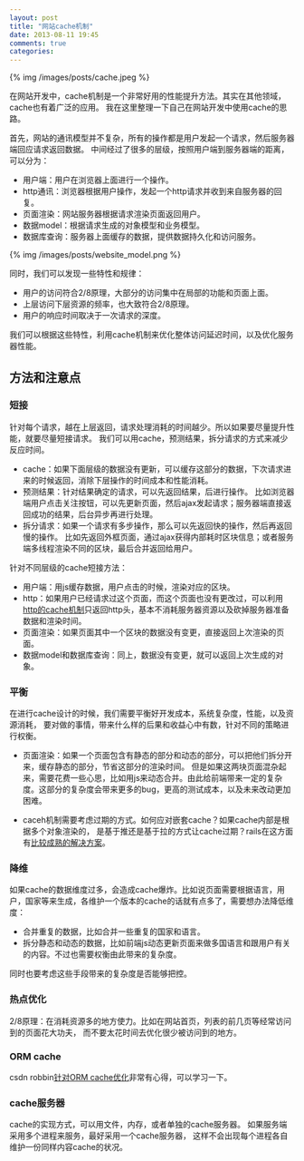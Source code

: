 ```yaml
---
layout: post
title: "网站cache机制"
date: 2013-08-11 19:45
comments: true
categories: 
---
```


{% img /images/posts/cache.jpeg %}

在网站开发中，cache机制是一个非常好用的性能提升方法。其实在其他领域，cache也有着广泛的应用。
我在这里整理一下自己在网站开发中使用cache的思路。

首先，网站的通讯模型并不复杂，所有的操作都是用户发起一个请求，然后服务器端回应请求返回数据。
中间经过了很多的层级，按照用户端到服务器端的距离，可以分为：

- 用户端：用户在浏览器上面进行一个操作。
- http通讯：浏览器根据用户操作，发起一个http请求并收到来自服务器的回复。
- 页面渲染：网站服务器根据请求渲染页面返回用户。
- 数据model：根据请求生成的对象模型和业务模型。
- 数据库查询：服务器上面缓存的数据，提供数据持久化和访问服务。

{% img /images/posts/website_model.png %}

同时，我们可以发现一些特性和规律：

- 用户的访问符合2/8原理，大部分的访问集中在局部的功能和页面上面。
- 上层访问下层资源的频率，也大致符合2/8原理。
- 用户的响应时间取决于一次请求的深度。

我们可以根据这些特性，利用cache机制来优化整体访问延迟时间，以及优化服务器性能。

## 方法和注意点

### 短接

针对每个请求，越在上层返回，请求处理消耗的时间越少。所以如果要尽量提升性能，就要尽量短接请求。
我们可以用cache，预测结果，拆分请求的方式来减少反应时间。

- cache：如果下面层级的数据没有更新，可以缓存这部分的数据，下次请求进来的时候返回，消除下层操作的时间成本和性能消耗。
- 预测结果：针对结果确定的请求，可以先返回结果，后进行操作。
  比如浏览器端用户点击关注按钮，可以先更新页面，然后ajax发起请求；服务器端直接返回成功的结果，后台异步再进行处理。
- 拆分请求：如果一个请求有多步操作，那么可以先返回快的操作，然后再返回慢的操作。
  比如先返回外框页面，通过ajax获得内部耗时区块信息；或者服务端多线程渲染不同的区块，最后合并返回给用户。

针对不同层级的cache短接方法：

- 用户端：用js缓存数据，用户点击的时候，渲染对应的区块。
- http：如果用户已经请求过这个页面，而这个页面也没有更改过，可以利用[http的cache机制](http://www.mobify.com/blog/beginners-guide-to-http-cache-headers/)只返回http头，基本不消耗服务器资源以及砍掉服务器准备数据和渲染时间。
- 页面渲染：如果页面其中一个区块的数据没有变更，直接返回上次渲染的页面。
- 数据model和数据库查询：同上，数据没有变更，就可以返回上次生成的对象。

### 平衡

在进行cache设计的时候，我们需要平衡好开发成本，系统复杂度，性能，以及资源消耗，
要对做的事情，带来什么样的后果和收益心中有数，针对不同的策略进行权衡。

- 页面渲染：如果一个页面包含有静态的部分和动态的部分，可以把他们拆分开来，缓存静态的部分，节省这部分的渲染时间。
  但是如果这两块页面混杂起来，需要花费一些心思，比如用js来动态合并。由此给前端带来一定的复杂度。这部分的复杂度会带来更多的bug，更高的测试成本，以及未来改动更加困难。

- caceh机制需要考虑过期的方式。如何应对嵌套cache？如果cache内部是根据多个对象渲染的，
  是基于推还是基于拉的方式让cache过期？rails在这方面有[比较成熟的解决方案](https://github.com/rails/cache_digests)。

### 降维

如果cache的数据维度过多，会造成cache爆炸。比如说页面需要根据语言，用户，国家等来生成，各维护一个版本的cache的话就有点多了，需要想办法降低维度：

- 合并重复的数据，比如合并一些重复的国家和语言。
- 拆分静态和动态的数据，比如前端js动态更新页面来做多国语言和跟用户有关的内容。不过也需要权衡由此带来的复杂度。

同时也要考虑这些手段带来的复杂度是否能够把控。

### 热点优化

2/8原理：在消耗资源多的地方使力。比如在网站首页，列表的前几页等经常访问到的页面花大功夫，
而不要太花时间去优化很少被访问到的地方。

### ORM cache

csdn robbin[针对ORM cache优化](http://robbinfan.com/blog/38/orm-cache-sumup)非常有心得，可以学习一下。

### cache服务器

cache的实现方式，可以用文件，内存，或者单独的cache服务器。
如果服务端采用多个进程来服务，最好采用一个cache服务器，
这样不会出现每个进程各自维护一份同样内容cache的状况。